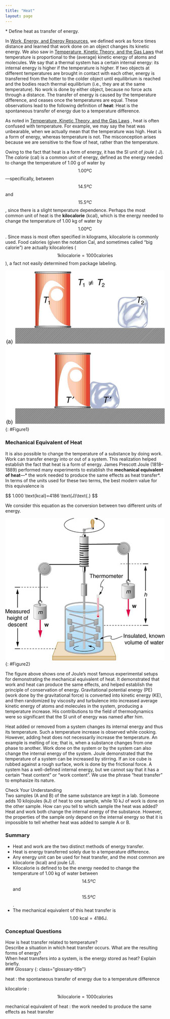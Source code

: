 ```yaml
---
title: "Heat"
layout: page
---
```


<div class="abstract" markdown="1">
* Define heat as transfer of energy.
</div>

In [Work, Energy, and Energy Resources](../contents/m42145), we defined work as force times
distance and learned that work done on an object changes its kinetic energy. We
also saw
in [Temperature, Kinetic Theory, and the Gas Laws](../contents/ch13TemperatureKineticTheoryAndTheGasLaws)
that temperature is proportional to the (average) kinetic energy of atoms and
molecules. We say that a thermal system has a certain internal energy: its
internal energy is higher if the temperature is higher. If two objects at
different temperatures are brought in contact with each other, energy is
transferred from the hotter to the colder object until equilibrium is reached
and the bodies reach thermal equilibrium (i.e., they are at the same
temperature). No work is done by either object, because no force acts through a
distance. The transfer of energy is caused by the temperature difference, and
ceases once the temperatures are equal. These observations lead to the following
definition of **heat**\: Heat is the spontaneous transfer of energy due to a
temperature difference.

As noted
in [Temperature, Kinetic Theory, and the Gas Laws](../contents/ch13TemperatureKineticTheoryAndTheGasLaws)
, heat is often confused with temperature. For example, we may say the heat was
unbearable, when we actually mean that the temperature was high. Heat is a form
of energy, whereas temperature is not. The misconception arises because we are
sensitive to the flow of heat, rather than the temperature.

Owing to the fact that heat is a form of energy, it has the SI unit of *joule* (
J). The *calorie* (cal) is a common unit of energy, defined as the energy needed
to change the temperature of 1.00 g of water by $$1.00\text{ºC} $$
—specifically, between $$ 14.5ºC $$ and $$ 15.5ºC $$ , since there is a slight
temperature dependence. Perhaps the most common unit of heat is the **kilocalorie** (kcal), which is the energy needed to change the temperature of
1.00 kg of water by $$1.00\text{ºC} $$ . Since mass is most often specified in
kilograms, kilocalorie is commonly used. Food calories (given the notation Cal,
and sometimes called “big calorie”) are actually kilocalories ( $$1
\text{kilocalorie} = 1000 \text{calories} $$ ), a fact not easily determined
from package labeling.

![In figure a there is a soft drink can and an ice cube placed on a surface at a distance from each other. The temperatures of the can and the ice cube are T one and T two, respectively, where T one is not equal to T two. In figure b, the soft drink can and the ice cube are placed in contact on the surface. The temperature of both is T prime. ](../resources/Figure_15_01_01a.jpg "In figure (a) the soft drink and the ice have different temperatures, \(T_1\) and \(T_2\), and are not in thermal equilibrium. In figure (b), when the soft drink and ice are allowed to interact, energy is transferred until they reach the same temperature \(T^\prime\);, achieving equilibrium. Heat transfer occurs due to the difference in temperatures. In fact, since the soft drink and ice are both in contact with the surrounding air and bench, the equilibrium temperature will be the same for both.")
{: #Figure1}

### Mechanical Equivalent of Heat

It is also possible to change the temperature of a substance by doing work. Work
can transfer energy into or out of a system. This realization helped establish
the fact that heat is a form of energy. James Prescott Joule (1818–1889)
performed many experiments to establish the **mechanical equivalent of heat**—*
the work needed to produce the same effects as heat transfer*. In terms of the
units used for these two terms, the best modern value for this equivalence is

<div class="equation"  >
 $$ 1.000 \text{kcal}=4186 \text{J}\text{.} $$
</div>

We consider this equation as the conversion between two different units of
energy.

![In the figure, there is a can of known volume full of water and fitted with a thermometer at the top. On both sides of the can two blocks of weight W each hang from cords. The cords pass over two pulleys and wind around a cylindrical roller. There is a handle attached with the roller to rotate it manually. Submerged in the water are some paddles attached to a vertical rod attached at the bottom of the roller. When the lever is rotated, the paddles move inside the water.](../resources/Figure_15_01_02a.jpg "Schematic depiction of Joule&#x2019;s experiment that established the equivalence of heat and work.")
{: #Figure2}

The figure above shows one of Joule’s most famous experimental setups for
demonstrating the mechanical equivalent of heat. It demonstrated that work and
heat can produce the same effects, and helped establish the principle of
conservation of energy. Gravitational potential energy (PE) (work done by the
gravitational force) is converted into kinetic energy (KE), and then randomized
by viscosity and turbulence into increased average kinetic energy of atoms and
molecules in the system, producing a temperature increase. His contributions to
the field of thermodynamics were so significant that the SI unit of energy was
named after him.

Heat added or removed from a system changes its internal energy and thus its
temperature. Such a temperature increase is observed while cooking. However,
adding heat does not necessarily increase the temperature. An example is melting
of ice; that is, when a substance changes from one phase to another. Work done
on the system or by the system can also change the internal energy of the
system. Joule demonstrated that the temperature of a system can be increased by
stirring. If an ice cube is rubbed against a rough surface, work is done by the
frictional force. A system has a well-defined internal energy, but we cannot say
that it has a certain “heat content” or “work content”. We use the phrase “heat
transfer” to emphasize its nature.

<div class="exercise" data-element-type="check-understanding" data-label="">
<div class="title">
Check Your Understanding
</div>
<div class="problem" markdown="1">
Two samples (A and B) of the same substance are kept in a lab. Someone adds 10 kilojoules (kJ) of heat to one sample, while 10 kJ of work is done on the other sample. How can you tell to which sample the heat was added?

</div>
<div class="solution" data-print-placement="here" markdown="1">
Heat and work both change the internal energy of the substance. However, the properties of the sample only depend on the internal energy so that it is impossible to tell whether heat was added to sample A or B.

</div>
</div>

### Summary

* Heat and work are the two distinct methods of energy transfer.
* Heat is energy transferred solely due to a temperature difference.
* Any energy unit can be used for heat transfer, and the most common are
  kilocalorie (kcal) and joule (J).
* Kilocalorie is defined to be the energy needed to change the temperature of
  1.00 kg of water between $$ 14.5ºC $$ and $$ 15.5ºC $$ .
* The mechanical equivalent of this heat transfer is $$1.00\text{ kcal} = 4186
  \text{J} \text{.} $$

### Conceptual Questions

<div class="exercise" data-element-type="conceptual-questions">
<div class="problem" markdown="1">
How is heat transfer related to temperature?

</div>
</div>

<div class="exercise" data-element-type="conceptual-questions">
<div class="problem" markdown="1">
Describe a situation in which heat transfer occurs. What are the resulting forms of energy?

</div>
</div>

<div class="exercise" data-element-type="conceptual-questions">
<div class="problem" markdown="1">
When heat transfers into a system, is the energy stored as heat? Explain briefly.

</div>
</div>

<div class="glossary" markdown="1">
### Glossary
{: class="glossary-title"}

heat
: the spontaneous transfer of energy due to a temperature difference

kilocalorie
:  $$ 1 \text{kilocalorie} = 1000 \text{calories} $$

mechanical equivalent of heat
: the work needed to produce the same effects as heat transfer

</div>
